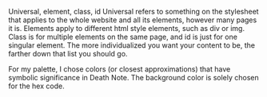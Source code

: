 Universal, element, class, id Universal refers to something on the stylesheet that applies to the whole website and all its elements, however many pages it is. Elements apply to different html style elements, such as div or img. Class is for multiple elements on the same page, and id is just for one singular element. The more individualized you want your content to be, the farther down that list you should go.

For my palette, I chose colors (or closest approximations) that have symbolic significance in Death Note. The background color is solely chosen for the hex code.
